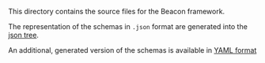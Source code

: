 This directory contains the source files for the Beacon framework.

The representation of the schemas in  `.json` format are generated into the [json tree](../json).

An additional, generated version of the schemas is available in [YAML format](../yaml)